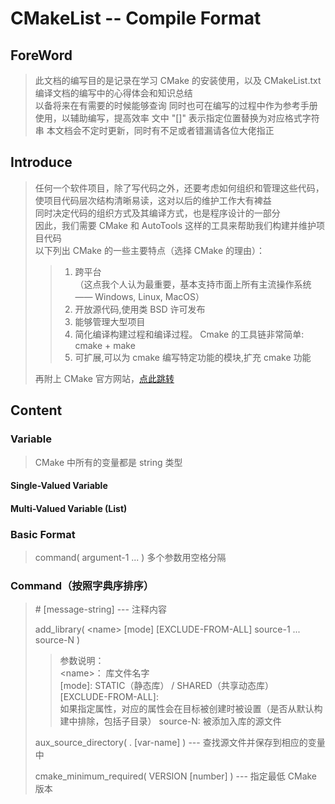 <h1 = align "cneter"> CMakeList -- Compile Format </h1>

## ForeWord

> 此文档的编写目的是记录在学习 CMake 的安装使用，以及 CMakeList.txt 编译文档的编写中的心得体会和知识总结  
> 以备将来在有需要的时候能够查询
> 同时也可在编写的过程中作为参考手册使用，以辅助编写，提高效率
> 文中 "[]" 表示指定位置替换为对应格式字符串
> 本文档会不定时更新，同时有不足或者错漏请各位大佬指正  

## Introduce

> 任何一个软件项目，除了写代码之外，还要考虑如何组织和管理这些代码，使项目代码层次结构清晰易读，这对以后的维护工作大有裨益  
> 同时决定代码的组织方式及其编译方式，也是程序设计的一部分  
> 因此，我们需要 CMake 和 AutoTools 这样的工具来帮助我们构建并维护项目代码  
> 以下列出 CMake 的一些主要特点（选择 CMake 的理由）：
>
> > 1. 跨平台  
> > （这点我个人认为最重要，基本支持市面上所有主流操作系统 —— Windows, Linux, MacOS）  
> > 2. 开放源代码,使用类 BSD 许可发布  
> > 3. 能够管理大型项目  
> > 4. 简化编译构建过程和编译过程。 Cmake 的工具链非常简单: cmake + make  
> > 5. 可扩展,可以为 cmake 编写特定功能的模块,扩充 cmake 功能  
>
> 再附上 CMake 官方网站，[点此跳转](https://cmake.org/download/)

## Content

### Variable

> CMake 中所有的变量都是 string 类型  

#### Single-Valued Variable

#### Multi-Valued Variable (List)

### Basic Format

> command( argument-1 ... )  多个参数用空格分隔

### Command（按照字典序排序）

> \# [message-string] --- 注释内容
>
> add_library( \<name> [mode] [EXCLUDE-FROM-ALL] source-1 ... source-N )
>
> > 参数说明：  
> > \<name>： 库文件名字  
> > \[mode]:  STATIC（静态库） / SHARED（共享动态库）  
> > \[EXCLUDE-FROM-ALL]:   
> > 如果指定属性，对应的属性会在目标被创建时被设置（是否从默认构建中排除，包括子目录） 
> > source-N: 被添加入库的源文件
>
> aux_source_directory( . [var-name] ) --- 查找源文件并保存到相应的变量中
>
> cmake_minimum_required( VERSION [number] ) --- 指定最低 CMake 版本